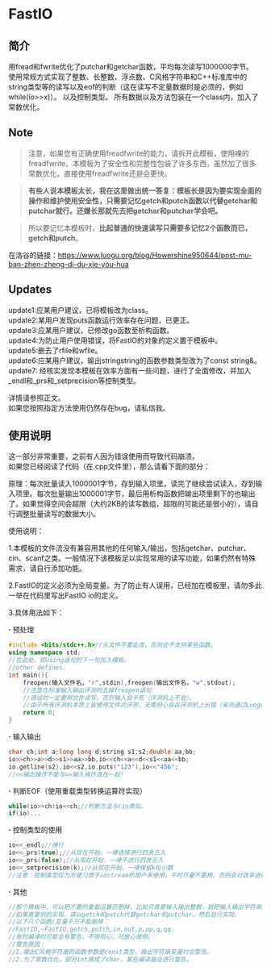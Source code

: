 # FastIO
## 简介
用fread和fwrite优化了putchar和getchar函数，平均每次读写1000000字节。  
使用常规方式实现了整数、长整数、浮点数、C风格字符串和C++标准库中的string类型等的读写以及eof的判断（这在读写不定量数据时是必须的，例如while(io>>x)）。  以及控制类型。
所有数据以及方法包装在一个class内，加入了常数优化。
## Note
> 注意，如果您有正确使用freadfwrite的能力，请拆开此模板，使用裸的freadfwrite。本模板为了安全性和完整性包装了许多东西，虽然加了很多常数优化，直接使用freadfwrite还是会更快。

> **有些人说本模板太长，我在这里做出统一答复：模板长是因为要实现全面的操作和维护使用安全性，只需要记忆getch和putch函数以代替getchar和putchar就行。还嫌长那就先去把getchar和putchar学会吧。**

> 所以要记忆本模板时，**比起普通的快速读写只需要多记忆2个函数而已，getch和putch**。

在洛谷的链接：https://www.luogu.org/blog/Howershine950644/post-mu-ban-zhen-zheng-di-du-xie-you-hua
## Updates
update1:应某用户建议，已将模板改为class。  
update2:某用户发现puts函数运行效率存在问题，已更正。  
update3:应某用户建议，已修改go函数至析构函数。  
update4:为防止用户使用错误，将FastIO的对象的定义置于模板中。  
update5:删去了rfile和wfile。  
update6:应某用户建议，输出stringstring的函数参数类型改为了const string&。  
update7: 经核实发现本模板在效率方面有一些问题，进行了全面修改，并加入_endl和_prs和_setprecision等控制类型。  

详情请参照正文。  
如果您按照指定方法使用仍然存在bug，请私信我。
## 使用说明
这一部分非常重要，之前有人因为错误使用而导致代码崩溃。  
如果您已经阅读了代码（在.cpp文件里），那么请看下面的部分：

原理：每次批量读入1000001字节，存到输入项里，读完了继续尝试读入，存到输入项里。每次批量输出1000001字节，最后用析构函数把输出项里剩下的也输出了。如果觉得空间会超限（大约2KB的读写数组，超限的可能还是很小的），请自行调整批量读写的数据大小。

使用说明：

1.本模板的文件流没有兼容用其他的任何输入/输出，包括getchar、putchar、cin、scanf之类。一般情况下该模板足以实现常用的读写功能，如果仍然有特殊需求，请自行添加功能。

2.FastIO的定义必须为全局变量。为了防止有人误用，已经加在模板里，请勿多此一举在代码里写出FastIO io的定义。

3.具体用法如下：

**·** 预处理
```cpp
#include <bits/stdc++.h>//头文件不要乱改，否则会不支持某些函数。
using namespace std;
//在此处，即using语句的下一句加入模板。
//other defines.
int main(){
    freopen(输入文件名，"r",stdin),freopen(输出文件名，"w",stdout);
    //注意在标准输入输出评测时去掉freopen语句
    //调试时一定要用文件读写，否则输入会卡死（评测机上不会）。
    //由于所有评测机本质上皆使用文件式评测，无需担心会在评测机上出错（亲测通过Luogu和OJ评测）。
    return 0;
}
```
**·** 输入输出
```cpp
char ch;int a;long long d;string s1,s2;double aa,bb;
io>>ch>>a>>d>>s1>>aa>>bb,io<<ch<<a<<d<<s1<<aa<<bb;
io.getline(s2),io<<s2,io.puts("123"),io<<"456";
//<<输出操作不能与>>输入操作连在一起!
```
**·** 判断EOF（使用重载类型转换运算符实现）
```cpp
while(io>>ch)io<<ch;//判断方法与cin类似。
if(io)...
```
**·** 控制类型的使用
```cpp
io<<_endl;//换行
io<<_prs(true);//从现在开始，一律选择进行四舍五入
io<<_prs(false);//从现在开始，一律不进行四舍五入
io<<_setprecision(k);//从现在开始，一律保留k位小数
//注意：控制类型仅为方便习惯于iostream的用户来使用，平时尽量不要用，否则会对效率进行影响。
```
**·** 其他
```cpp
//那个模板中，可以把不要的重载运算符删掉，比如只需要输入输出整数，就把输入输出字符串之类的删掉。
//如果需要别的实现，请以getch和putch代替getchar和putchar，然后自行实现。
//以下几个函数/变量千万不能删掉：
//FastIO,~FastIO,getch,putch,in,out,p,pp,q,qq
//有时编译时可能会有警告，不用担心，可放心使用。
//警告原因：
//1.输出C风格字符串的函数参数是const类型，输出字符串变量时会警告。
//2.为了常数优化，部分int换成了char，某些编译器会进行警告。
```
